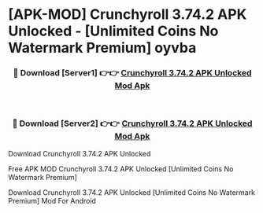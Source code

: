 # [APK-MOD] Crunchyroll 3.74.2 APK Unlocked - [Unlimited Coins No Watermark Premium] oyvba



<div align="center">
<h3>🔴 Download [Server1] 👉👉 <a href="https://momento.my/?title=Crunchyroll_3.74.2_APK_Unlocked">Crunchyroll 3.74.2 APK Unlocked Mod Apk</a></h3><br>

<h3>🔴 Download [Server2] 👉👉 <a href="https://momento.my/?title=Crunchyroll_3.74.2_APK_Unlocked">Crunchyroll 3.74.2 APK Unlocked Mod Apk</a></h3>
</div>



Download Crunchyroll 3.74.2 APK Unlocked 

Free APK MOD Crunchyroll 3.74.2 APK Unlocked [Unlimited Coins No Watermark Premium]

Download Crunchyroll 3.74.2 APK Unlocked [Unlimited Coins No Watermark Premium] Mod For Android

